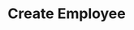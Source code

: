 #  Create Employee

<api-endpoint openapi-path="../../spec/open-api.yaml" method="POST" endpoint="/employees"/>